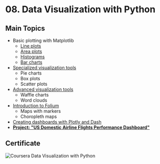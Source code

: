 # 08. Data Visualization with Python
## Main Topics
  * Basic plotting with Matplotlib
    * [Line plots](https://github.com/juliahaselhuhn/IBM-Data-Analyst-Professional-Certificate/tree/main/08.%20Data%20Visualization%20with%20Python/01.%20Matplotlib-Introduction-and-Line-Plots.ipynb)
    * [Area plots](https://github.com/juliahaselhuhn/IBM-Data-Analyst-Professional-Certificate/tree/main/08.%20Data%20Visualization%20with%20Python/02.%20Matplotlib-Area-Plots-Histograms-and-Bar-Charts.ipynb)
    * [Histograms](https://github.com/juliahaselhuhn/IBM-Data-Analyst-Professional-Certificate/tree/main/08.%20Data%20Visualization%20with%20Python/02.%20Matplotlib-Area-Plots-Histograms-and-Bar-Charts.ipynb)
    * [Bar charts](https://github.com/juliahaselhuhn/IBM-Data-Analyst-Professional-Certificate/tree/main/08.%20Data%20Visualization%20with%20Python/02.%20Matplotlib-Area-Plots-Histograms-and-Bar-Charts.ipynb)
  * [Specialized visualization tools](https://github.com/juliahaselhuhn/IBM-Data-Analyst-Professional-Certificate/tree/main/08.%20Data%20Visualization%20with%20Python/03.%20Matplotlib-Pie-Charts-Box-Plots-Scatter-Plots-and-Bubble-Plots.ipynb)
    * Pie charts 
    * Box plots 
    * Scatter plots 
  * [Advanced visualization tools](https://github.com/juliahaselhuhn/IBM-Data-Analyst-Professional-Certificate/tree/main/08.%20Data%20Visualization%20with%20Python/04.%20Advanced%20Visualizations-Waffle-Charts-Word-Clouds-and-Regression-Plots.ipynb)
    * Waffle charts 
    * Word clouds 
  * [Introduction to Folium](https://github.com/juliahaselhuhn/IBM-Data-Analyst-Professional-Certificate/tree/main/08.%20Data%20Visualization%20with%20Python/05.%20Folium-Generating-Maps-in-Python.ipynb)
    * Maps with markers 
    * Choropleth maps
  * [Creating dashboards with Plotly and Dash](https://github.com/juliahaselhuhn/IBM-Data-Analyst-Professional-Certificate/tree/main/08.%20Data%20Visualization%20with%20Python/06.%20Plotly_Basics.ipynb)
  * [**Project: "US Domestic Airline Flights Performance Dashboard"** ](https://github.com/juliahaselhuhn/IBM-Data-Analyst-Professional-Certificate/tree/main/08.%20Data%20Visualization%20with%20Python/07.%20Final%20Assignment)
## Certificate
![Coursera Data Visualization with Python](https://user-images.githubusercontent.com/89849171/172789510-b1f4ab6d-9683-4810-8f78-7f386552d8d4.png)

